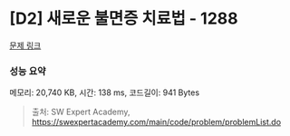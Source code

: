 # [D2] 새로운 불면증 치료법 - 1288 

[문제 링크](https://swexpertacademy.com/main/code/problem/problemDetail.do?contestProbId=AV18_yw6I9MCFAZN) 

### 성능 요약

메모리: 20,740 KB, 시간: 138 ms, 코드길이: 941 Bytes



> 출처: SW Expert Academy, https://swexpertacademy.com/main/code/problem/problemList.do